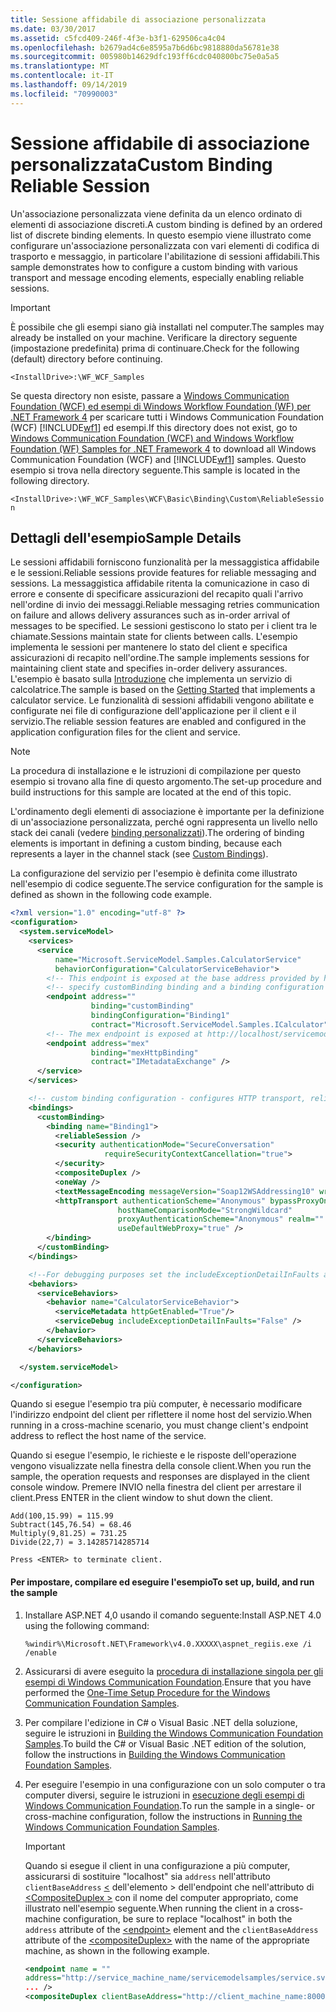 ```yaml
---
title: Sessione affidabile di associazione personalizzata
ms.date: 03/30/2017
ms.assetid: c5fcd409-246f-4f3e-b3f1-629506ca4c04
ms.openlocfilehash: b2679ad4c6e8595a7b6d6bc9818880da56781e38
ms.sourcegitcommit: 005980b14629dfc193ff6cdc040800bc75e0a5a5
ms.translationtype: MT
ms.contentlocale: it-IT
ms.lasthandoff: 09/14/2019
ms.locfileid: "70990003"
---
```

# <a name="custom-binding-reliable-session"></a><span data-ttu-id="c5a14-102">Sessione affidabile di associazione personalizzata</span><span class="sxs-lookup"><span data-stu-id="c5a14-102">Custom Binding Reliable Session</span></span>

<span data-ttu-id="c5a14-103">Un'associazione personalizzata viene definita da un elenco ordinato di elementi di associazione discreti.</span><span class="sxs-lookup"><span data-stu-id="c5a14-103">A custom binding is defined by an ordered list of discrete binding elements.</span></span> <span data-ttu-id="c5a14-104">In questo esempio viene illustrato come configurare un'associazione personalizzata con vari elementi di codifica di trasporto e messaggio, in particolare l'abilitazione di sessioni affidabili.</span><span class="sxs-lookup"><span data-stu-id="c5a14-104">This sample demonstrates how to configure a custom binding with various transport and message encoding elements, especially enabling reliable sessions.</span></span>

> [!IMPORTANT]
> <span data-ttu-id="c5a14-105">È possibile che gli esempi siano già installati nel computer.</span><span class="sxs-lookup"><span data-stu-id="c5a14-105">The samples may already be installed on your machine.</span></span> <span data-ttu-id="c5a14-106">Verificare la directory seguente (impostazione predefinita) prima di continuare.</span><span class="sxs-lookup"><span data-stu-id="c5a14-106">Check for the following (default) directory before continuing.</span></span>
>
> `<InstallDrive>:\WF_WCF_Samples`
>
> <span data-ttu-id="c5a14-107">Se questa directory non esiste, passare a [Windows Communication Foundation (WCF) ed esempi di Windows Workflow Foundation (WF) per .NET Framework 4](https://go.microsoft.com/fwlink/?LinkId=150780) per scaricare tutti i Windows Communication Foundation (WCF) [!INCLUDE[wf1](../../../../includes/wf1-md.md)] ed esempi.</span><span class="sxs-lookup"><span data-stu-id="c5a14-107">If this directory does not exist, go to [Windows Communication Foundation (WCF) and Windows Workflow Foundation (WF) Samples for .NET Framework 4](https://go.microsoft.com/fwlink/?LinkId=150780) to download all Windows Communication Foundation (WCF) and [!INCLUDE[wf1](../../../../includes/wf1-md.md)] samples.</span></span> <span data-ttu-id="c5a14-108">Questo esempio si trova nella directory seguente.</span><span class="sxs-lookup"><span data-stu-id="c5a14-108">This sample is located in the following directory.</span></span>
>
> `<InstallDrive>:\WF_WCF_Samples\WCF\Basic\Binding\Custom\ReliableSession`

## <a name="sample-details"></a><span data-ttu-id="c5a14-109">Dettagli dell'esempio</span><span class="sxs-lookup"><span data-stu-id="c5a14-109">Sample Details</span></span>

<span data-ttu-id="c5a14-110">Le sessioni affidabili forniscono funzionalità per la messaggistica affidabile e le sessioni.</span><span class="sxs-lookup"><span data-stu-id="c5a14-110">Reliable sessions provide features for reliable messaging and sessions.</span></span> <span data-ttu-id="c5a14-111">La messaggistica affidabile ritenta la comunicazione in caso di errore e consente di specificare assicurazioni del recapito quali l'arrivo nell'ordine di invio dei messaggi.</span><span class="sxs-lookup"><span data-stu-id="c5a14-111">Reliable messaging retries communication on failure and allows delivery assurances such as in-order arrival of messages to be specified.</span></span> <span data-ttu-id="c5a14-112">Le sessioni gestiscono lo stato per i client tra le chiamate.</span><span class="sxs-lookup"><span data-stu-id="c5a14-112">Sessions maintain state for clients between calls.</span></span> <span data-ttu-id="c5a14-113">L'esempio implementa le sessioni per mantenere lo stato del client e specifica assicurazioni di recapito nell'ordine.</span><span class="sxs-lookup"><span data-stu-id="c5a14-113">The sample implements sessions for maintaining client state and specifies in-order delivery assurances.</span></span> <span data-ttu-id="c5a14-114">L'esempio è basato sulla [Introduzione](../../../../docs/framework/wcf/samples/getting-started-sample.md) che implementa un servizio di calcolatrice.</span><span class="sxs-lookup"><span data-stu-id="c5a14-114">The sample is based on the [Getting Started](../../../../docs/framework/wcf/samples/getting-started-sample.md) that implements a calculator service.</span></span> <span data-ttu-id="c5a14-115">Le funzionalità di sessioni affidabili vengono abilitate e configurate nei file di configurazione dell'applicazione per il client e il servizio.</span><span class="sxs-lookup"><span data-stu-id="c5a14-115">The reliable session features are enabled and configured in the application configuration files for the client and service.</span></span>

> [!NOTE]
> <span data-ttu-id="c5a14-116">La procedura di installazione e le istruzioni di compilazione per questo esempio si trovano alla fine di questo argomento.</span><span class="sxs-lookup"><span data-stu-id="c5a14-116">The set-up procedure and build instructions for this sample are located at the end of this topic.</span></span>

<span data-ttu-id="c5a14-117">L'ordinamento degli elementi di associazione è importante per la definizione di un'associazione personalizzata, perché ogni rappresenta un livello nello stack dei canali (vedere [binding personalizzati](../../../../docs/framework/wcf/extending/custom-bindings.md)).</span><span class="sxs-lookup"><span data-stu-id="c5a14-117">The ordering of binding elements is important in defining a custom binding, because each represents a layer in the channel stack (see [Custom Bindings](../../../../docs/framework/wcf/extending/custom-bindings.md)).</span></span>

<span data-ttu-id="c5a14-118">La configurazione del servizio per l'esempio è definita come illustrato nell'esempio di codice seguente.</span><span class="sxs-lookup"><span data-stu-id="c5a14-118">The service configuration for the sample is defined as shown in the following code example.</span></span>

```xml
<?xml version="1.0" encoding="utf-8" ?>
<configuration>
  <system.serviceModel>
    <services>
      <service
          name="Microsoft.ServiceModel.Samples.CalculatorService"
          behaviorConfiguration="CalculatorServiceBehavior">
        <!-- This endpoint is exposed at the base address provided by host: http://localhost/servicemodelsamples/service.svc  -->
        <!-- specify customBinding binding and a binding configuration to use -->
        <endpoint address=""
                  binding="customBinding"
                  bindingConfiguration="Binding1"
                  contract="Microsoft.ServiceModel.Samples.ICalculator" />
        <!-- The mex endpoint is exposed at http://localhost/servicemodelsamples/service.svc/mex -->
        <endpoint address="mex"
                  binding="mexHttpBinding"
                  contract="IMetadataExchange" />
      </service>
    </services>

    <!-- custom binding configuration - configures HTTP transport, reliable sessions -->
    <bindings>
      <customBinding>
        <binding name="Binding1">
          <reliableSession />
          <security authenticationMode="SecureConversation"
                     requireSecurityContextCancellation="true">
          </security>
          <compositeDuplex />
          <oneWay />
          <textMessageEncoding messageVersion="Soap12WSAddressing10" writeEncoding="utf-8" />
          <httpTransport authenticationScheme="Anonymous" bypassProxyOnLocal="false"
                        hostNameComparisonMode="StrongWildcard"
                        proxyAuthenticationScheme="Anonymous" realm=""
                        useDefaultWebProxy="true" />
        </binding>
      </customBinding>
    </bindings>

    <!--For debugging purposes set the includeExceptionDetailInFaults attribute to true-->
    <behaviors>
      <serviceBehaviors>
        <behavior name="CalculatorServiceBehavior">
          <serviceMetadata httpGetEnabled="True"/>
          <serviceDebug includeExceptionDetailInFaults="False" />
        </behavior>
      </serviceBehaviors>
    </behaviors>

  </system.serviceModel>

</configuration>
```

<span data-ttu-id="c5a14-119">Quando si esegue l'esempio tra più computer, è necessario modificare l'indirizzo endpoint del client per riflettere il nome host del servizio.</span><span class="sxs-lookup"><span data-stu-id="c5a14-119">When running in a cross-machine scenario, you must change client's endpoint address to reflect the host name of the service.</span></span>

<span data-ttu-id="c5a14-120">Quando si esegue l'esempio, le richieste e le risposte dell'operazione vengono visualizzate nella finestra della console client.</span><span class="sxs-lookup"><span data-stu-id="c5a14-120">When you run the sample, the operation requests and responses are displayed in the client console window.</span></span> <span data-ttu-id="c5a14-121">Premere INVIO nella finestra del client per arrestare il client.</span><span class="sxs-lookup"><span data-stu-id="c5a14-121">Press ENTER in the client window to shut down the client.</span></span>

```console
Add(100,15.99) = 115.99
Subtract(145,76.54) = 68.46
Multiply(9,81.25) = 731.25
Divide(22,7) = 3.14285714285714

Press <ENTER> to terminate client.
```

#### <a name="to-set-up-build-and-run-the-sample"></a><span data-ttu-id="c5a14-122">Per impostare, compilare ed eseguire l'esempio</span><span class="sxs-lookup"><span data-stu-id="c5a14-122">To set up, build, and run the sample</span></span>

1. <span data-ttu-id="c5a14-123">Installare ASP.NET 4,0 usando il comando seguente:</span><span class="sxs-lookup"><span data-stu-id="c5a14-123">Install ASP.NET 4.0 using the following command:</span></span>

    ```console
    %windir%\Microsoft.NET\Framework\v4.0.XXXXX\aspnet_regiis.exe /i /enable
    ```

2. <span data-ttu-id="c5a14-124">Assicurarsi di avere eseguito la [procedura di installazione singola per gli esempi di Windows Communication Foundation](../../../../docs/framework/wcf/samples/one-time-setup-procedure-for-the-wcf-samples.md).</span><span class="sxs-lookup"><span data-stu-id="c5a14-124">Ensure that you have performed the [One-Time Setup Procedure for the Windows Communication Foundation Samples](../../../../docs/framework/wcf/samples/one-time-setup-procedure-for-the-wcf-samples.md).</span></span>

3. <span data-ttu-id="c5a14-125">Per compilare l'edizione in C# o Visual Basic .NET della soluzione, seguire le istruzioni in [Building the Windows Communication Foundation Samples](../../../../docs/framework/wcf/samples/building-the-samples.md).</span><span class="sxs-lookup"><span data-stu-id="c5a14-125">To build the C# or Visual Basic .NET edition of the solution, follow the instructions in [Building the Windows Communication Foundation Samples](../../../../docs/framework/wcf/samples/building-the-samples.md).</span></span>

4. <span data-ttu-id="c5a14-126">Per eseguire l'esempio in una configurazione con un solo computer o tra computer diversi, seguire le istruzioni in [esecuzione degli esempi di Windows Communication Foundation](../../../../docs/framework/wcf/samples/running-the-samples.md).</span><span class="sxs-lookup"><span data-stu-id="c5a14-126">To run the sample in a single- or cross-machine configuration, follow the instructions in [Running the Windows Communication Foundation Samples](../../../../docs/framework/wcf/samples/running-the-samples.md).</span></span>

    > [!IMPORTANT]
    > <span data-ttu-id="c5a14-127">Quando si esegue il client in una configurazione a più computer, assicurarsi di sostituire "localhost" sia `address` nell'attributo `clientBaseAddress` [ \<](../../../../docs/framework/configure-apps/file-schema/wcf/endpoint-element.md) dell'elemento > dell'endpoint che nell'attributo di [ \<CompositeDuplex >](../../../../docs/framework/configure-apps/file-schema/wcf/compositeduplex.md) con il nome del computer appropriato, come illustrato nell'esempio seguente.</span><span class="sxs-lookup"><span data-stu-id="c5a14-127">When running the client in a cross-machine configuration, be sure to replace "localhost" in both the `address` attribute of the [\<endpoint>](../../../../docs/framework/configure-apps/file-schema/wcf/endpoint-element.md) element and the `clientBaseAddress` attribute of the [\<compositeDuplex>](../../../../docs/framework/configure-apps/file-schema/wcf/compositeduplex.md) with the name of the appropriate machine, as shown in the following example.</span></span>

    ```xml
    <endpoint name = ""
    address="http://service_machine_name/servicemodelsamples/service.svc"
    ... />
    <compositeDuplex clientBaseAddress="http://client_machine_name:8000/myClient/" />
    ```
